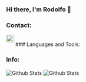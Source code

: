 ### Hi there, I'm Rodolfo 👋

### Contact:
[<img align="left" alt="codeSTACKr | LinkedIn" width="22px" src="https://img.icons8.com/external-justicon-lineal-color-justicon/64/000000/external-linkedin-social-media-justicon-lineal-color-justicon.png" />][linkedin]


</br>
### Languages and Tools:

</br>

### Info:
<img align="center" alt="Github Stats" src="https://github-readme-stats.vercel.app/api?username=RondonLeonR&show_icons=true&theme=tokyonight" />
<img align="center" alt="Github Stats" src="https://github-readme-stats.vercel.app/api/top-langs/?username=RondonLeonR&layout=compact" />


[linkedin]: https://www.linkedin.com/in/rodolfo-rondon-leon-9665251a1/
<!--
[<img align="left" alt="Visual Studio Code" width="26px" src="https://raw.githubusercontent.com/github/explore/8">]
**RondonLeonR/RondonLeonR** is a ✨ _special_ ✨ repository because its `README.md` (this file) appears on your GitHub profile.

Here are some ideas to get you started:

- 🔭 I’m currently working on ...
- 🌱 I’m currently learning ...
- 👯 I’m looking to collaborate on ...
- 🤔 I’m looking for help with ...
- 💬 Ask me about ...
- 📫 How to reach me: ...
- 😄 Pronouns: ...
- ⚡ Fun fact: ...
-->
